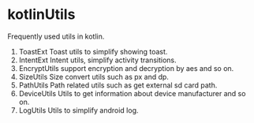 # kotlinUtils

Frequently used utils in kotlin.

1. ToastExt
   Toast utils to simplify showing toast.
2. IntentExt
   Intent utils, simplify activity transitions.
3. EncryptUtils
   support encryption and decryption by aes and so on.
4. SizeUtils
   Size convert utils such as px and dp.
5. PathUtils
   Path related utils such as get external sd card path.
6. DeviceUtils
   Utils to get information about device manufacturer and so on.
7. LogUtils
   Utils to simplify android log.